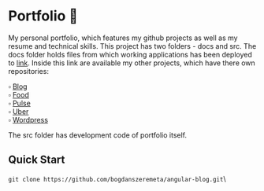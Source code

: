 # Portfolio :man:

My personal portfolio, which features my github projects as well as my resume and technical skills.
This project has two folders - docs and src. 
The docs folder holds files from which working applications has been deployed to [link](bogdanszeremeta.github.io). Inside this link are available my other projects, which have there own repositories:

:white_small_square: [Blog](https://github.com/bogdanszeremeta/angular-blog)\
:white_small_square: [Food](https://github.com/bogdanszeremeta/food)\
:white_small_square: [Pulse](https://github.com/bogdanszeremeta/pulse)\
:white_small_square: [Uber](https://github.com/bogdanszeremeta/uber)\
:white_small_square: [Wordpress](https://github.com/bogdanszeremeta/Wordpress)

The src folder has development code of portfolio itself.

## Quick Start
```git clone https://github.com/bogdanszeremeta/angular-blog.git```\
